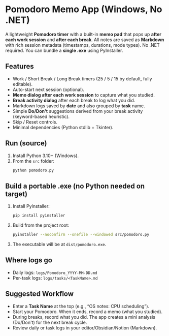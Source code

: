 # Pomodoro Memo App (Windows, No .NET)

A lightweight **Pomodoro timer** with a built-in **memo pad** that pops up **after each work session** and **after each break**. 
All notes are saved as **Markdown** with rich session metadata (timestamps, durations, mode types).
No .NET required. You can bundle a **single .exe** using PyInstaller.

## Features
- Work / Short Break / Long Break timers (25 / 5 / 15 by default, fully editable).
- Auto-start next session (optional).
- **Memo dialog after each work session** to capture what you studied.
- **Break activity dialog** after each break to log what you did.
- Markdown logs saved by **date** and also grouped by **task** name.
- Simple **Do/Don't** suggestions derived from your break activity (keyword-based heuristic).
- Skip / Reset controls.
- Minimal dependencies (Python stdlib + Tkinter).

## Run (source)
1. Install Python 3.10+ (Windows).
2. From the `src` folder:
   ```bash
   python pomodoro.py
   ```

## Build a portable .exe (no Python needed on target)
1. Install PyInstaller:
   ```bash
   pip install pyinstaller
   ```
2. Build from the project root:
   ```bash
   pyinstaller --noconfirm --onefile --windowed src/pomodoro.py
   ```
3. The executable will be at `dist/pomodoro.exe`.

## Where logs go
- Daily logs: `logs/Pomodoro_YYYY-MM-DD.md`
- Per-task logs: `logs/tasks/<TaskName>.md`

## Suggested Workflow
- Enter a **Task Name** at the top (e.g., “OS notes: CPU scheduling”).  
- Start your Pomodoro. When it ends, record a memo (what you studied).  
- During breaks, record what you did. The app creates a mini analysis (Do/Don't) for the next break cycle.
- Review daily or task logs in your editor/Obsidian/Notion (Markdown).